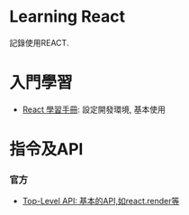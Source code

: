 Learning React
===

記錄使用REACT.

# 入門學習
* [React 學習手冊](https://www.gitbook.com/book/cswleocsw/react-guide-learing/details): 設定開發環境, 基本使用

# 指令及API

### 官方
* [Top-Level API: 基本的API,如react.render等](https://facebook.github.io/react/docs/top-level-api.html)